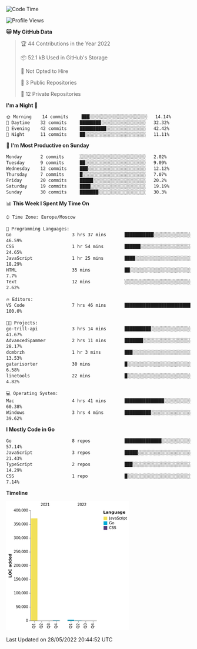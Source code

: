 <!--START_SECTION:waka-->
![Code Time](http://img.shields.io/badge/Code%20Time-318%20hrs%2012%20mins-blue)

![Profile Views](http://img.shields.io/badge/Profile%20Views-0-blue)

**🐱 My GitHub Data** 

> 🏆 44 Contributions in the Year 2022
 > 
> 📦 52.1 kB Used in GitHub's Storage 
 > 
> 🚫 Not Opted to Hire
 > 
> 📜 3 Public Repositories 
 > 
> 🔑 12 Private Repositories  
 > 
**I'm a Night 🦉** 

```text
🌞 Morning    14 commits     ███░░░░░░░░░░░░░░░░░░░░░░   14.14% 
🌆 Daytime    32 commits     ████████░░░░░░░░░░░░░░░░░   32.32% 
🌃 Evening    42 commits     ██████████░░░░░░░░░░░░░░░   42.42% 
🌙 Night      11 commits     ██░░░░░░░░░░░░░░░░░░░░░░░   11.11%

```
📅 **I'm Most Productive on Sunday** 

```text
Monday       2 commits      ░░░░░░░░░░░░░░░░░░░░░░░░░   2.02% 
Tuesday      9 commits      ██░░░░░░░░░░░░░░░░░░░░░░░   9.09% 
Wednesday    12 commits     ███░░░░░░░░░░░░░░░░░░░░░░   12.12% 
Thursday     7 commits      █░░░░░░░░░░░░░░░░░░░░░░░░   7.07% 
Friday       20 commits     █████░░░░░░░░░░░░░░░░░░░░   20.2% 
Saturday     19 commits     ████░░░░░░░░░░░░░░░░░░░░░   19.19% 
Sunday       30 commits     ███████░░░░░░░░░░░░░░░░░░   30.3%

```


📊 **This Week I Spent My Time On** 

```text
⌚︎ Time Zone: Europe/Moscow

💬 Programming Languages: 
Go                       3 hrs 37 mins       ███████████░░░░░░░░░░░░░░   46.59% 
CSS                      1 hr 54 mins        ██████░░░░░░░░░░░░░░░░░░░   24.65% 
JavaScript               1 hr 25 mins        ████░░░░░░░░░░░░░░░░░░░░░   18.29% 
HTML                     35 mins             ██░░░░░░░░░░░░░░░░░░░░░░░   7.7% 
Text                     12 mins             ░░░░░░░░░░░░░░░░░░░░░░░░░   2.62%

🔥 Editors: 
VS Code                  7 hrs 46 mins       █████████████████████████   100.0%

🐱‍💻 Projects: 
go-trill-api             3 hrs 14 mins       ██████████░░░░░░░░░░░░░░░   41.67% 
AdvancedSpammer          2 hrs 11 mins       ███████░░░░░░░░░░░░░░░░░░   28.17% 
dcmbrzh                  1 hr 3 mins         ███░░░░░░░░░░░░░░░░░░░░░░   13.53% 
gatarisorter             30 mins             █░░░░░░░░░░░░░░░░░░░░░░░░   6.58% 
linetools                22 mins             █░░░░░░░░░░░░░░░░░░░░░░░░   4.82%

💻 Operating System: 
Mac                      4 hrs 41 mins       ███████████████░░░░░░░░░░   60.38% 
Windows                  3 hrs 4 mins        ██████████░░░░░░░░░░░░░░░   39.62%

```

**I Mostly Code in Go** 

```text
Go                       8 repos             ██████████████░░░░░░░░░░░   57.14% 
JavaScript               3 repos             █████░░░░░░░░░░░░░░░░░░░░   21.43% 
TypeScript               2 repos             ███░░░░░░░░░░░░░░░░░░░░░░   14.29% 
CSS                      1 repo              █░░░░░░░░░░░░░░░░░░░░░░░░   7.14%

```


**Timeline**

![Chart not found](https://raw.githubusercontent.com/jeezft/jeezft/main/charts/bar_graph.png) 


 Last Updated on 28/05/2022 20:44:52 UTC
<!--END_SECTION:waka-->
